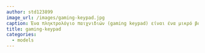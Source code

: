 ```yaml
---
author: std123899
image_url: /images/gaming-keypad.jpg
caption: Ένα πληκτρολόγιο παιχνιδιών (gaming keypad) είναι ένα μικρό βοηθητικό πληκτρολόγιο σχεδιασμένο μόνο για παιχνίδια. Έχει ένα περιορισμένο αριθμό από τα αρχικά πλήκτρα ('W', 'A', 'S', 'D') από ένα τυπικό πληκτρολόγιο και είναι διευθετημένα με πιο εργονομικό τρόπο ια να διευκολύνουν τα γρήγορα και αποτελεσματικά το χειρισμό παιχνιδιών
title: gaming-keypad
categories:
  - models
---
```


